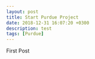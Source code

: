```yaml
---
layout: post
title: Start Purdue Project
date: 2018-12-31 16:07:20 +0300
description: test
tags: [Purdue]
---
```

First Post
